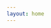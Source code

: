```yaml
---
layout: home
---
```

<script lang="ts" setup>
  import Aes from "./aes-decrypt-tool.vue"
  import Base64Image from "./base64-image.vue"
  import ImageCompress from "./image-compress.vue"
  import ImageFormatConvert from "./image-format-convert.vue"
  import ImageToSvgConvert from "./image-to-svg-convert.vue"
  import TextToImageGenerator from "./text-to-image-generator.vue"
  import Temperature from "./temperature.vue"
  import QrCode from "./qrcode.vue"
  import { onMounted, ref } from 'vue'
  import { getUrlParam } from "./../../utils/index.js"

//   // 方法2: 获取单个参数值
//   function getUrlParam(paramName, url = window.location.href) {
//       try {
//           const urlObj = new URL(url);
//           const params = new URLSearchParams(urlObj.search);
//           return params.get(paramName);
//       } catch (error) {
//           console.error('URL解析错误:', error);
//           return null;
//       }
//   }

  const type = ref("")
  
  onMounted(() => {
    type.value = getUrlParam("type") || "";
  })
</script>

<Aes v-if="type == 'aes'" />
<Base64Image v-if="type == 'base64'" />
<ImageCompress v-if="type == 'compress'" />
<ImageFormatConvert v-if="type == 'convert'" />
<ImageToSvgConvert v-if="type == 'svg'" />
<TextToImageGenerator v-if="type == 'text-to-image'" />
<QrCode v-if="type == 'qrcode'" />
<Temperature v-if="type == 'temperature'" />